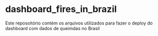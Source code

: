 # dashboard_fires_in_brazil
Este reposoitório contém os arquivos utilizados para fazer o deploy do dashboard com dados de queimdas no Brasil
